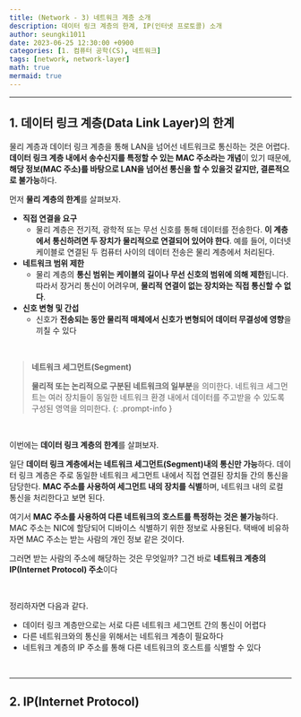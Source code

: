 ```yaml
---
title: (Network - 3) 네트워크 계층 소개
description: 데이터 링크 계층의 한계, IP(인터넷 프로토콜) 소개
author: seungki1011
date: 2023-06-25 12:30:00 +0900
categories: [1. 컴퓨터 공학(CS), 네트워크]
tags: [network, network-layer]
math: true
mermaid: true
---
```


---

## 1. 데이터 링크 계층(Data Link Layer)의 한계

물리 계층과 데이터 링크 계층을 통해 LAN을 넘어선 네트워크로 통신하는 것은 어렵다. **데이터 링크 계층 내에서 송수신지를 특정할 수 있는 MAC 주소라는 개념**이 있기 때문에, **해당 정보(MAC 주소)를 바탕으로 LAN을 넘어선 통신을 할 수 있을것 같지만, 결론적으로 불가능**하다.

먼저 **물리 계층의 한계**를 살펴보자.

* **직접 연결을 요구**
  * 물리 계층은 전기적, 광학적 또는 무선 신호를 통해 데이터를 전송한다. **이 계층에서 통신하려면 두 장치가 물리적으로 연결되어 있어야 한다**. 예를 들어, 이더넷 케이블로 연결된 두 컴퓨터 사이의 데이터 전송은 물리 계층에서 처리된다.
* **네트워크 범위 제한**
  * 물리 계층의 **통신 범위는 케이블의 길이나 무선 신호의 범위에 의해 제한**됩니다. 따라서 장거리 통신이 어려우며, **물리적 연결이 없는 장치와는 직접 통신할 수 없다**.
* **신호 변형 및 간섭**
  * 신호가 **전송되는 동안 물리적 매체에서 신호가 변형되어 데이터 무결성에 영향**을 끼칠 수 있다

<br>

> **네트워크 세그먼트(Segment)**
>
> **물리적 또는 논리적으로 구분된 네트워크의 일부분**을 의미한다. 네트워크 세그먼트는 여러 장치들이 동일한 네트워크 환경 내에서 데이터를 주고받을 수 있도록 구성된 영역을 의미한다.
{: .prompt-info }

<br>

이번에는 **데이터 링크 계층의 한계**를 살펴보자.

일단 **데이터 링크 계층에서는 네트워크 세그먼트(Segment)내의 통신만 가능**하다. 데이터 링크 계층은 주로 동일한 네트워크 세그먼트 내에서 직접 연결된 장치들 간의 통신을 담당한다. **MAC 주소를 사용하여 세그먼트 내의 장치를 식별**하며, 네트워크 내의 로컬 통신을 처리한다고 보면 된다. 

여기서 **MAC 주소를 사용하여 다른 네트워크의 호스트를 특정하는 것은 불가능**하다. MAC 주소는 NIC에 할당되어 디바이스 식별하기 위한 정보로 사용된다. 택배에 비유하자면 MAC 주소는 받는 사람의 개인 정보 같은 것이다.

그러면 받는 사람의 주소에 해당하는 것은 무엇일까? 그건 바로 **네트워크 계층의 IP(Internet Protocol) 주소**이다

<br>

정리하자면 다음과 같다.

* 데이터 링크 계층만으로는 서로 다른 네트워크 세그먼트 간의 통신이 어렵다
* 다른 네트워크와의 통신을 위해서는 네트워크 계층이 필요하다
* 네트워크 계층의 IP 주소를 통해 다른 네트워크의 호스트를 식별할 수 있다

<br>

---

## 2. IP(Internet Protocol)

> 

















































